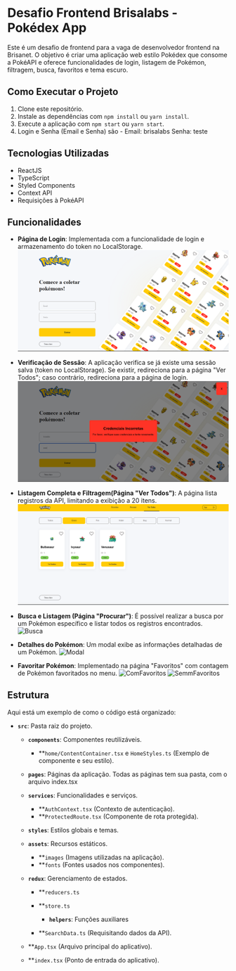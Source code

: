 # Desafio Frontend Brisalabs - Pokédex App

Este é um desafio de frontend para a vaga de desenvolvedor frontend na Brisanet. O objetivo é criar uma aplicação web estilo Pokédex que consome a PokéAPI e oferece funcionalidades de login, listagem de Pokémon, filtragem, busca, favoritos e tema escuro.

## Como Executar o Projeto

1. Clone este repositório.
2. Instale as dependências com `npm install` ou `yarn install`.
3. Execute a aplicação com `npm start` ou `yarn start`.
4. Login e Senha (Email e Senha) são - Email: brisalabs Senha: teste

## Tecnologias Utilizadas

- ReactJS
- TypeScript
- Styled Components
- Context API
- Requisições à PokéAPI

## Funcionalidades

- **Página de Login**: Implementada com a funcionalidade de login e armazenamento do token no LocalStorage.
  ![Página de Login](public/assets/login.png)

- **Verificação de Sessão**: A aplicação verifica se já existe uma sessão salva (token no LocalStorage). Se existir, redireciona para a página "Ver Todos"; caso contrário, redireciona para a página de login.
  ![Verificação](public/assets/credentials.png)

- **Listagem Completa e Filtragem(Página "Ver Todos")**: A página lista registros da API, limitando a exibição a 20 itens.
  ![Filtro](public/assets/filter.png)

- **Busca e Listagem (Página "Procurar")**: É possível realizar a busca por um Pokémon específico e listar todos os registros encontrados.
  ![Busca](/assets/search.png)

- **Detalhes do Pokémon**: Um modal exibe as informações detalhadas de um Pokémon.
  ![Modal](/assets/modal.png)

- **Favoritar Pokémon**: Implementado na página "Favoritos" com contagem de Pokémon favoritados no menu.
  ![ComFavoritos](/assets/favorites.png)
  ![SemmFavoritos](/assets/nonfavorites.png)

## Estrutura

Aqui está um exemplo de como o código está organizado:

- **`src`**: Pasta raiz do projeto.

  - **`components`**: Componentes reutilizáveis.

    - \*\*`home/ContentContainer.tsx` e `HomeStyles.ts` (Exemplo de componente e seu estilo).

  - **`pages`**: Páginas da aplicação.
    Todas as páginas tem sua pasta, com o arquivo index.tsx

  - **`services`**: Funcionalidades e serviços.

    - \*\*`AuthContext.tsx` (Contexto de autenticação).
    - \*\*`ProtectedRoute.tsx` (Componente de rota protegida).

  - **`styles`**: Estilos globais e temas.

  - **`assets`**: Recursos estáticos.
    - \*\*`images` (Imagens utilizadas na aplicação).
    - \*\*`fonts` (Fontes usados nos componentes).
  - **`redux`**: Gerenciamento de estados.

    - \*\*`reducers.ts`
    - \*\*`store.ts`

      - **`helpers`**: Funções auxiliares

    - \*\*`SearchData.ts` (Requisitando dados da API).

  - \*\*`App.tsx` (Arquivo principal do aplicativo).
  - \*\*`index.tsx` (Ponto de entrada do aplicativo).
